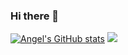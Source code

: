### Hi there 👋

[![Angel's GitHub stats](https://github-readme-stats.vercel.app/api?username=AngelShuWei&theme=dracula)](https://github.com/angelshuwei/github-readme-stats)
![](https://komarev.com/ghpvc/?username=AngelShuWei&color=ffd1dc)

<!--
**AngelShuWei/AngelShuWei** is a ✨ _special_ ✨ repository because its `README.md` (this file) appears on your GitHub profile.

Here are some ideas to get you started:

- 🔭 I’m currently working on ...
- 🌱 I’m currently learning ...
- 👯 I’m looking to collaborate on ...
- 🤔 I’m looking for help with ...
- 💬 Ask me about ...
- 📫 How to reach me: ...
- 😄 Pronouns: ...
- ⚡ Fun fact: ...
-->
